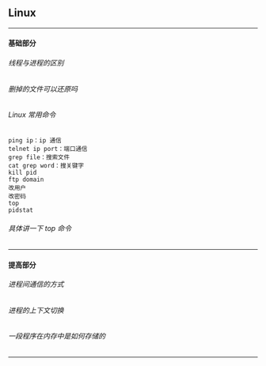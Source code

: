 ## Linux

---

#### 基础部分

###### 线程与进程的区别

###### 删掉的文件可以还原吗

###### Linux 常用命令

    ping ip：ip 通信
    telnet ip port：端口通信
    grep file：搜索文件
    cat grep word：搜关键字
    kill pid
    ftp domain
    改用户
    改密码
    top
    pidstat

###### 具体讲一下 top 命令

---

#### 提高部分

###### 进程间通信的方式

###### 进程的上下文切换

###### 一段程序在内存中是如何存储的

---

















